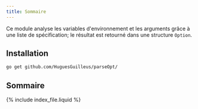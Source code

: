 ```yaml
---
title: Sommaire
---
```


Ce module analyse les variables d'environnement et les arguments grâce à une liste de spécification; le résultat est retourné dans une structure `Option`.


## Installation
```bash
go get github.com/HuguesGuilleus/parseOpt/
```


## Sommaire
{% include index_file.liquid %}
